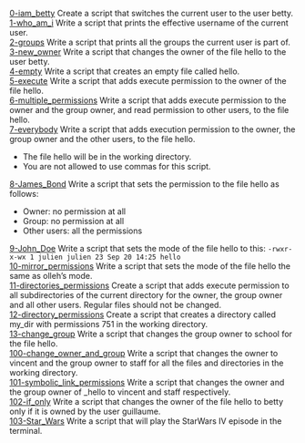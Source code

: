 [0-iam_betty]() Create a script that switches the current user to the user betty.   
[1-who_am_i]() Write a script that prints the effective username of the current user.    
[2-groups]() Write a script that prints all the groups the current user is part of.    
[3-new_owner]() Write a script that changes the owner of the file hello to the user betty.    
[4-empty]() Write a script that creates an empty file called hello.      
[5-execute]() Write a script that adds execute permission to the owner of the file hello.        
[6-multiple_permissions]() Write a script that adds execute permission to the owner and the group owner, and read permission to other users, to the file hello.      
[7-everybody]() Write a script that adds execution permission to the owner, the group owner and the other users, to the file hello.     
* The file hello will be in the working directory.        
* You are not allowed to use commas for this script.      

[8-James_Bond]() Write a script that sets the permission to the file hello as follows:      
* Owner: no permission at all     
* Group: no permission at all      
* Other users: all the permissions      

[9-John_Doe]() Write a script that sets the mode of the file hello to this: `-rwxr-x-wx 1 julien julien 23 Sep 20 14:25 hello`    
[10-mirror_permissions]() Write a script that sets the mode of the file hello the same as olleh’s mode.        
[11-directories_permissions]() Create a script that adds execute permission to all subdirectories of the current directory for the owner, the group owner and all other users. Regular files should not be changed.       
[12-directory_permissions]() Create a script that creates a directory called my_dir with permissions 751 in the working directory.       
[13-change_group]() Write a script that changes the group owner to school for the file hello.      
[100-change_owner_and_group]() Write a script that changes the owner to vincent and the group owner to staff for all the files and directories in the working directory.      
[101-symbolic_link_permissions]() Write a script that changes the owner and the group owner of _hello to vincent and staff respectively.     
[102-if_only]() Write a script that changes the owner of the file hello to betty only if it is owned by the user guillaume.               
[103-Star_Wars]() Write a script that will play the StarWars IV episode in the terminal.       

